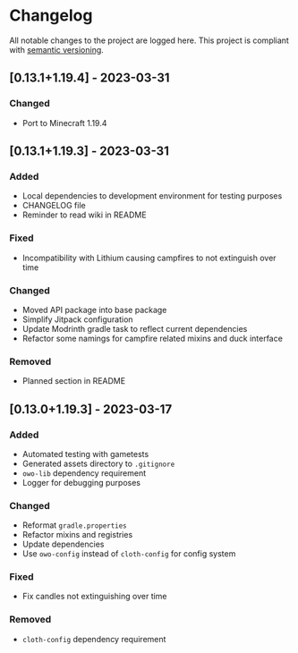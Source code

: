 # Changelog

All notable changes to the project are logged here. This project is compliant with [semantic versioning](https://semver.org/).

## [0.13.1+1.19.4] - 2023-03-31

### Changed

- Port to Minecraft 1.19.4

## [0.13.1+1.19.3] - 2023-03-31

### Added

- Local dependencies to development environment for testing purposes
- CHANGELOG file
- Reminder to read wiki in README

### Fixed

- Incompatibility with Lithium causing campfires to not extinguish over time

### Changed

- Moved API package into base package
- Simplify Jitpack configuration
- Update Modrinth gradle task to reflect current dependencies
- Refactor some namings for campfire related mixins and duck interface

### Removed

- Planned section in README

## [0.13.0+1.19.3] - 2023-03-17

### Added

- Automated testing with gametests
- Generated assets directory to `.gitignore`
- `owo-lib` dependency requirement
- Logger for debugging purposes

### Changed

- Reformat `gradle.properties`
- Refactor mixins and registries
- Update dependencies
- Use `owo-config` instead of `cloth-config` for config system

### Fixed

- Fix candles not extinguishing over time

### Removed

- `cloth-config` dependency requirement

